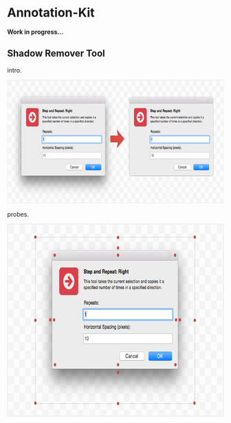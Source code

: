 Annotation-Kit
==============
**Work in progress...**


## Shadow Remover Tool

intro.

<img src="./docs/shadow_remover_result.png" width="728" height="286">

probes.

<img src="./docs/shadow_remover_pixel_probes.png" width="728" height="446">


